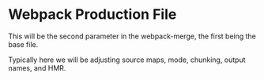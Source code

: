 # Webpack Production File

This will be the second parameter in the webpack-merge, the first being the base file.

Typically here we will be adjusting source maps, mode, chunking, output names, and HMR.
